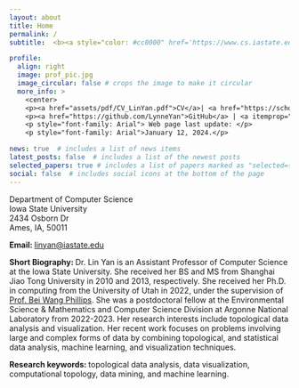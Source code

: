 ```yaml
---
layout: about
title: Home
permalink: /
subtitle:  <b><a style="color: #cc0000" href='https://www.cs.iastate.edu/people/lin-yan'>Assistant Professor</a></b>. <b><a href='https://www.cs.iastate.edu'>Department of Computer Science</a></b>. <b><a href='https://www.iastate.edu'> Iowa State University</a></b>

profile:
  align: right
  image: prof_pic.jpg
  image_circular: false # crops the image to make it circular
  more_info: >
    <center>
    <p><a href="assets/pdf/CV_LinYan.pdf">CV</a>| <a href="https://scholar.google.com/citations?user=cbCrnbEAAAAJ&hl=en">Google Scholar</a> | </p>
    <p><a href="https://github.com/LynneYan">GitHub</a> | <a itemprop="sameAs" content="https://orcid.org/0000-0001-7017-0329" href="https://orcid.org/0000-0001-7017-0329" target="orcid.widget" rel="me noopener noreferrer" style="vertical-align:top;"><img src="https://orcid.org/sites/default/files/images/orcid_16x16.png" style="width:1em;margin-right:.5em;" alt="ORCID iD icon"></a></p> 
    <p style="font-family: Arial"> Web page last update: </p>
    <p style="font-family: Arial">January 12, 2024.</p>

news: true  # includes a list of news items
latest_posts: false  # includes a list of the newest posts
selected_papers: true # includes a list of papers marked as "selected={true}"
social: false  # includes social icons at the bottom of the page
---
```

<p>Department of Computer Science<br />
Iowa State University<br />
2434 Osborn Dr<br />
Ames, IA, 50011</p>

<b>Email: </b>
<a href='mailto:linyan@iastate.edu'>linyan@iastate.edu</a>

<b>Short Biography: </b>
Dr. Lin Yan is an Assistant Professor of Computer Science at the Iowa State University. She received her BS and MS from Shanghai Jiao Tong University in 2010 and 2013, respectively. She received her Ph.D. in computing from the University of Utah in 2022, under the supervision of <a href='http://www.sci.utah.edu/~beiwang/'>Prof. Bei Wang Phillips</a>. She was a postdoctoral fellow at the Environmental Science & Mathematics and Computer Science Division at Argonne National Laboratory from 2022-2023. Her research interests include topological data analysis and visualization. Her recent work focuses on problems involving large and complex forms of data by combining topological, and statistical data analysis, machine learning, and visualization techniques.

<b>Research keywords: </b>
topological data analysis, data visualization, computational topology, data mining, and machine learning.
